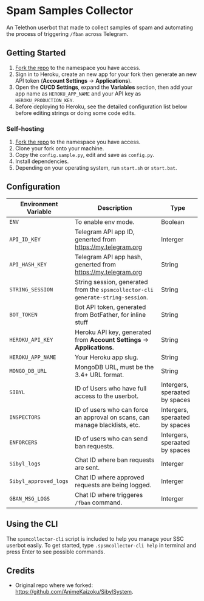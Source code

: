 # Spam Samples Collector

An Telethon userbot that made to collect samples of spam and automating the process
of triggering `/fban` across Telegram.

## Getting Started

1. [Fork the repo](https://gitlab.com/ThePinsTeam-FedSupport/SpamSamplesCollector/-/forks/new) to the namespace you have access.
2. Sign in to Heroku, create an new app for your fork then generate an new API token (**Account Settings** -> **Applications**).
3. Open the **CI/CD Settings**, expand the **Variables** section, then add your app name as `HEROKU_APP_NAME` and your
API key as `HEROKU_PRODUCTION_KEY`.
4. Before deploying to Heroku, see the detailed configuration list below before editing strings or doing some code edits.

### Self-hosting

1. [Fork the repo](https://gitlab.com/ThePinsTeam-FedSupport/SpamSamplesCollector/-/forks/new) to the namespace you have access.
2. Clone your fork onto your machine.
3. Copy the `config.sample.py`, edit and save as `config.py`.
5. Install dependencies.
4. Depending on your operating system, run `start.sh` or `start.bat`.

## Configuration

| Environment Variable | Description | Type |
| --- | --- | --- |
| `ENV` | To enable env mode. | Boolean |
| `API_ID_KEY` | Telegram API app ID, generted from <https://my.telegram.org> | Interger |
| `API_HASH_KEY` | Telegram API app hash, generted from <https://my.telegram.org> | String |
| `STRING_SESSION` | String session, generated from the `spsmcollector-cli generate-string-session`. | String |
| `BOT_TOKEN` | Bot API token, generated from BotFather, for inline stuff | String |
| `HEROKU_API_KEY` | Heroku API key, generated from **Account Settings** -> **Applications**. | String | 
| `HEROKU_APP_NAME` | Your Heroku app slug. | String |
| `MONGO_DB_URL` | MongoDB URL, must be the 3.4+ URL format. | String |
| `SIBYL` | ID of Users who have full access to the userbot. | Intergers, speraated by spaces |
| `INSPECTORS` | ID of users who can force an approval on scans, can manage blacklists, etc. | Intergers, speraated by spaces |
| `ENFORCERS` | ID of users who can send ban requests. | Intergers, speraated by spaces |
| `Sibyl_logs` | Chat ID where ban requests are sent. | Interger
| `Sibyl_approved_logs` | Chat ID where approved requests are being logged. | Interger
| `GBAN_MSG_LOGS` | Chat ID where triggeres `/fban` command. | Interger

## Using the CLI

The `spsmcollector-cli` script is included to help you manage your SSC userbot easily. To get started, type `.spsmcollector-cli help` in terminal and press Enter to see possible commands.

## Credits

* Original repo where we forked: <https://github.com/AnimeKaizoku/SibylSystem>.

